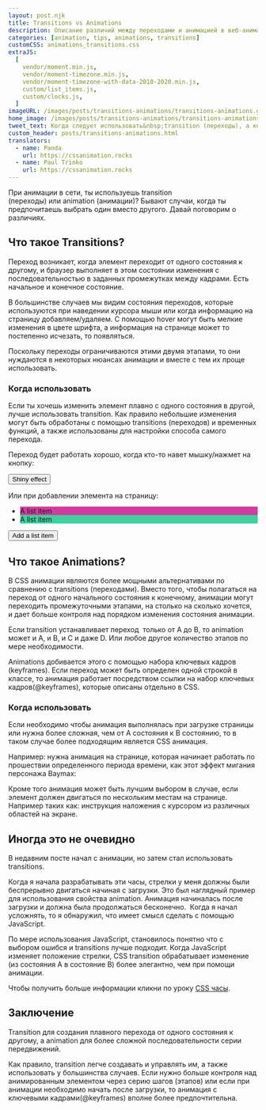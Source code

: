 ```yaml
---
layout: post.njk
title: Transitions vs Animations
description: Описание различий между переходами и анимацией в веб-анимации.
categories: [animation, tips, animations, transitions]
customCSS: animations_transitions.css
extraJS:
  [
    vendor/moment.min.js,
    vendor/moment-timezone.min.js,
    vendor/moment-timezone-with-data-2010-2020.min.js,
    custom/list_items.js,
    custom/clocks.js,
  ]
imageURL: /images/posts/transitions-animations/transitions-animations.gif
home_image: /images/posts/transitions-animations/transitions-animations.png
tweet_text: Когда следует использовать&nbsp;transition (переходы), а когда&nbsp;animation (анимацию)?
custom_header: posts/transitions-animations.html
translators:
  - name: Panda
    url: https://cssanimation.rocks
  - name: Paul Trinko
    url: https://cssanimation.rocks
---
```


При анимации в сети, ты используешь&nbsp;transition (переходы)&nbsp;или&nbsp;animation (анимации)? Бывают случаи, когда ты предпочитаешь выбрать один вместо другого. Давай поговорим о различиях.

## Что такое Transitions?

Переход возникает, когда элемент переходит от одного состояния к другому, и браузер выполняет в этом&nbsp;состоянии&nbsp;изменения с последовательностью в заданных промежутках между кадрами. Есть начальное и конечное состояние.

В большинстве случаев мы видим состояния переходов, которые используются при наведении курсора мыши или когда информацию на страницу добавляем/удаляем. С помощью&nbsp;hover могут быть мелкие изменения в цвете шрифта, а информация на странице может то постепенно исчезать, то появляться.

Поскольку переходы ограничиваются этими двумя этапами, то они нуждаются в некоторых нюансах анимации и вместе с тем их проще использовать.

### Когда использовать

Если ты хочешь изменить элемент плавно с одного состояния в другой, лучше использовать transition. Как правило небольшие изменения могут быть обработаны с помощью transitions (переходов) и временных функций, а также использованы для настройки способа самого перехода.

Переход будет работать хорошо, когда кто-то навет мышку/нажмет на кнопку:

<section class="shiny demo-container tap-to-activate"><button>Shiny effect</button></section>

Или при добавлении&nbsp;элемента на страницу:

<section class="add-to-list swing demo-container">
<ul><li class="show" style="background-color: #d13c9e;">A list item</li><li class="show" style="background-color: #3cd19e;">A list item</li>
</ul>
<button>Add a list item</button></section>

## Что такое&nbsp;Animations?

В&nbsp;CSS анимации являются более мощными альтернативами по сравнению с transitions (переходами). Вместо того, чтобы полагаться на переход от одного начального состояния к конечному,&nbsp;анимации могут переходить промежуточными этапами, на столько на сколько хочется, и дает больше контроля над порядком изменения состояния анимации.

Если transition устанавливает переход&nbsp;&nbsp;только от А до&nbsp;B,&nbsp;то animation может и A, и B, и C и даже D. Или любое другое количество этапов&nbsp;по мере необходимости.&nbsp;

Animations добивается этого с помощью набора ключевых кадров (keyframes). Если переход может быть определен одной строкой в классе, то анимация работает посредством ссылки на набор ключевых кадров(@keyframes), которые описаны отдельно в CSS.

### Когда использовать

Если необходимо чтобы анимация выполнялась при загрузке страницы или нужна более сложная, чем от А состояния к B&nbsp;состоянию, то в таком случае более&nbsp;подходящим является CSS анимация.

Например: нужна анимация на странице, которая начинает работать по прошествии определенного периода времени, как этот&nbsp;эффект&nbsp;мигания персонажа Baymax:

<section class="demo-container baymax-container"><a href="http://codepen.io/donovanh/full/ZYaMjw/" class="baymax"></a></section>

Кроме того анимация может быть лучшим выбором в случае, если элемент должен двигаться по нескольким местам на странице. Например таких как: инструкция наложения с курсором из различных областей на экране.

## Иногда это не очевидно

В недавним посте начал с анимации, но затем стал использовать transitions.

<div class="demo-container clocks single local bounce"> <article class="clock station"><div class="hours-container"> <div class="hours angled"></div> </div> <div class="minutes-container"> <div class="minutes angled"></div> </div> <div class="seconds-container"> <div class="seconds"></div> </div> </article></div>

Когда я начала разрабатывать эти часы,&nbsp;стрелки&nbsp;у меня должны были беспрерывно двигаться начиная с загрузки. Это был наглядный пример для использования свойства&nbsp;animation. Анимация начиналась после загрузки и должна была продолжаться бесконечно.&nbsp; Когда я начал усложнять, то я обнаружил, что&nbsp;имеет смысл сделать с помощью JavaScript.

По мере использования JavaScript, становилось понятно что&nbsp;с выбором&nbsp;ошибся и&nbsp;transitions лучше подходит. Когда&nbsp;JavaScript изменяет положение стрелки,&nbsp;CSS transition&nbsp;обрабатывает изменение (из состояния А в состояние В) более элегантно, чем при помощи анимации.

Чтобы получить больше информации кликни по уроку&nbsp;[CSS часы](/clocks/).

## Заключение

Transition для создания плавного перехода от одного состояния к другому, а&nbsp;animation для&nbsp;более сложной последовательности серии передвижений.

Как правило,&nbsp;transition легче создавать и управлять им, а также использовать у большинства случаев. Если нужно больше контроля над анимированным элементом через серию шагов (этапов) или если при анимации необходимо начать после загрузки, то анимация с ключевыми кадрами(@keyframes) вполне более предпочтительна.
